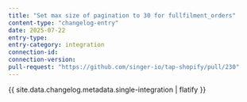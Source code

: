 ```yaml
---
title: "Set max size of pagination to 30 for fullfilment_orders"
content-type: "changelog-entry"
date: 2025-07-22
entry-type: 
entry-category: integration
connection-id: 
connection-version: 
pull-request: "https://github.com/singer-io/tap-shopify/pull/230"
---
```

{{ site.data.changelog.metadata.single-integration | flatify }}